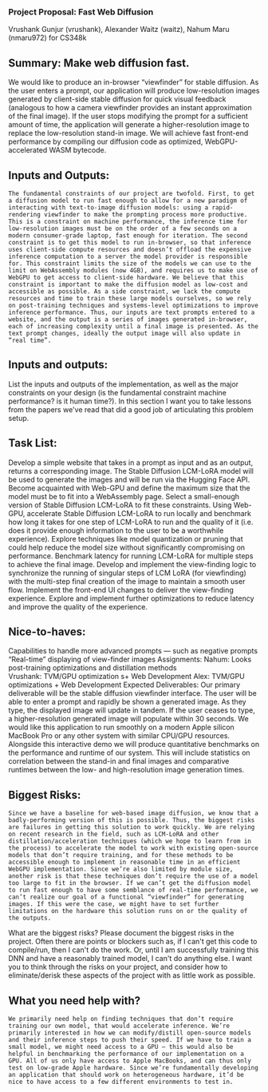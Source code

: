 ### Project Proposal: Fast Web Diffusion
Vrushank Gunjur (vrushank), Alexander Waitz (waitz), Nahum Maru (nmaru972) for CS348k


## Summary: Make web diffusion fast.
We would like to produce an in-browser “viewfinder” for stable diffusion. As the user enters a prompt, our application will produce low-resolution images generated by client-side stable diffusion for quick visual feedback (analogous to how a camera viewfinder provides an instant approximation of the final image). If the user stops modifying the prompt for a sufficient amount of time, the application will generate a higher-resolution image to replace the low-resolution stand-in image. We will achieve fast front-end performance by compiling our diffusion code as optimized, WebGPU-accelerated WASM bytecode. 

## Inputs and Outputs:
	The fundamental constraints of our project are twofold. First, to get a diffusion model to run fast enough to allow for a new paradigm of interacting with text-to-image diffusion models: using a rapid-rendering viewfinder to make the prompting process more productive. This is a constraint on machine performance, the inference time for low-resolution images must be on the order of a few seconds on a modern consumer-grade laptop, fast enough for iteration. The second constraint is to get this model to run in-browser, so that inference uses client-side compute resources and doesn’t offload the expensive inference computation to a server the model provider is responsible for. This constraint limits the size of the models we can use to the limit on WebAssembly modules (now 4GB), and requires us to make use of WebGPU to get access to client-side hardware. We believe that this constraint is important to make the diffusion model as low-cost and accessible as possible. As a side constraint, we lack the compute resources and time to train these large models ourselves, so we rely on post-training techniques and systems-level optimizations to improve inference performance. Thus, our inputs are text prompts entered to a website, and the output is a series of images generated in-browser, each of increasing complexity until a final image is presented. As the text prompt changes, ideally the output image will also update in “real time”.

## Inputs and outputs: 
List the inputs and outputs of the implementation, as well as the major constraints on your design (is the fundamental constraint machine performance? is it human time?). In this section I want you to take lessons from the papers we've read that did a good job of articulating this problem setup.






## Task List:
Develop a simple website that takes in a prompt as input and as an output, returns a corresponding image. The Stable Diffusion LCM-LoRA model will be used to generate the images and will be run via the Hugging Face API. 
Become acquainted with Web-GPU and define the maximum size that the model must be to fit into a WebAssembly page.
Select a small-enough version of Stable Diffusion LCM-LoRA to fit these constraints.
Using Web-GPU, accelerate Stable Diffusion LCM-LoRA to run locally and benchmark how long it takes for one step of LCM-LoRA to run and the quality of it (i.e. does it provide enough information to the user to be a worthwhile experience). 
Explore techniques like model quantization or pruning that could help reduce the model size without significantly compromising on performance.
Benchmark latency for running LCM-LoRA for multiple steps to achieve the final image.
Develop and implement the view-finding logic to synchronize the running of singular steps of LCM LoRA (for viewfinding) with the multi-step final creation of the image to maintain a smooth user flow.
Implement the front-end UI changes to deliver the view-finding experience. 
Explore and implement further optimizations to reduce latency and improve the quality of the experience.

## Nice-to-haves:
Capabilities to handle more advanced prompts — such as negative prompts
“Real-time” displaying of view-finder images
Assignments:
Nahum: Looks post-training optimizations and distillation methods  
Vrushank: TVM/GPU optimization s+ Web Development
Alex: TVM/GPU optimizations + Web Development
Expected Deliverables:
	Our primary deliverable will be the stable diffusion viewfinder interface. The user will be able to enter a prompt and rapidly be shown a generated image. As they type, the displayed image will update in tandem. If the user ceases to type, a higher-resolution generated image will populate within 30 seconds. We would like this application to run smoothly on a modern Apple silicon MacBook Pro or any other system with similar CPU/GPU resources.
Alongside this interactive demo we will produce quantitative benchmarks on the performance and runtime of our system. This will include statistics on correlation between the stand-in and final images and comparative runtimes between the low- and high-resolution image generation times.

## Biggest Risks:
	Since we have a baseline for web-based image diffusion, we know that a badly-performing version of this is possible. Thus, the biggest risks are failures in getting this solution to work quickly. We are relying on recent research in the field, such as LCM-LoRA and other distillation/acceleration techniques (which we hope to learn from in the process) to accelerate the model to work with existing open-source models that don’t require training, and for these methods to be accessible enough to implement in reasonable time in an efficient WebGPU implementation. Since we’re also limited by module size, another risk is that these techniques don’t require the use of a model too large to fit in the browser. If we can’t get the diffusion model to run fast enough to have some semblance of real-time performance, we can’t realize our goal of a functional “viewfinder” for generating images. If this were the case, we might have to set further limitations on the hardware this solution runs on or the quality of the outputs.
What are the biggest risks? Please document the biggest risks in the project. Often there are points or blockers such as, if I can't get this code to compile/run, then I can't do the work. Or, until I am successfully training this DNN and have a reasonably trained model, I can't do anything else. I want you to think through the risks on your project, and consider how to eliminate/derisk these aspects of the project with as little work as possible.

## What you need help with?
	We primarily need help on finding techniques that don’t require training our own model, that would accelerate inference. We’re primarily interested in how we can modify/distill open-source models and their inference steps to push their speed. If we have to train a small model, we might need access to a GPU – this would also be helpful in benchmarking the performance of our implementation on a GPU. All of us only have access to Apple MacBooks, and can thus only test on low-grade Apple hardware. Since we’re fundamentally developing an application that should work on heterogeneous hardware, it’d be nice to have access to a few different environments to test in.
